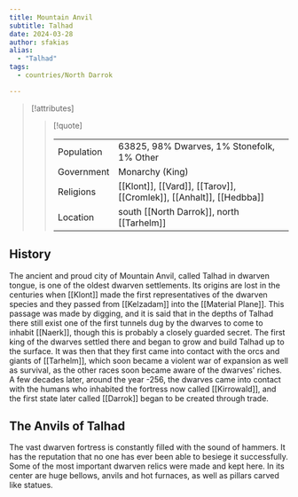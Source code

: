 ```yaml
---
title: Mountain Anvil
subtitle: Talhad
date: 2024-03-28
author: sfakias
alias:
  - "Talhad"
tags:
  - countries/North Darrok

---
```

> [!attributes]
> 
> > [!quote]
> >
> > | | |
> > | --- | --- |
> > | Population | 63825, 98% Dwarves, 1% Stonefolk, 1% Other |
> > | Government | Monarchy (King) |
> > | Religions | [[Klont]], [[Vard]], [[Tarov]], [[Cromlek]], [[Anhalt]], [[Hedbba]] |
> > | Location | south [[North Darrok]], north [[Tarhelm]] |

## History

The ancient and proud city of Mountain Anvil, called Talhad in dwarven tongue, is one of the oldest dwarven settlements. Its origins are lost in the centuries when [[Klont]] made the first representatives of the dwarven species and they passed from [[Kelzadam]] into the [[Material Plane]]. This passage was made by digging, and it is said that in the depths of Talhad there still exist one of the first tunnels dug by the dwarves to come to inhabit [[Naerk]], though this is probably a closely guarded secret. The first king of the dwarves settled there and began to grow and build Talhad up to the surface. It was then that they first came into contact with the orcs and giants of [[Tarhelm]], which soon became a violent war of expansion as well as survival, as the other races soon became aware of the dwarves' riches. A few decades later, around the year -256, the dwarves came into contact with the humans who inhabited the fortress now called [[Kirrowald]], and the first state later called [[Darrok]] began to be created through trade.

## The Anvils of Talhad

The vast dwarven fortress is constantly filled with the sound of hammers. It has the reputation that no one has ever been able to besiege it successfully. Some of the most important dwarven relics were made and kept here. In its center are huge bellows, anvils and hot furnaces, as well as pillars carved like statues.